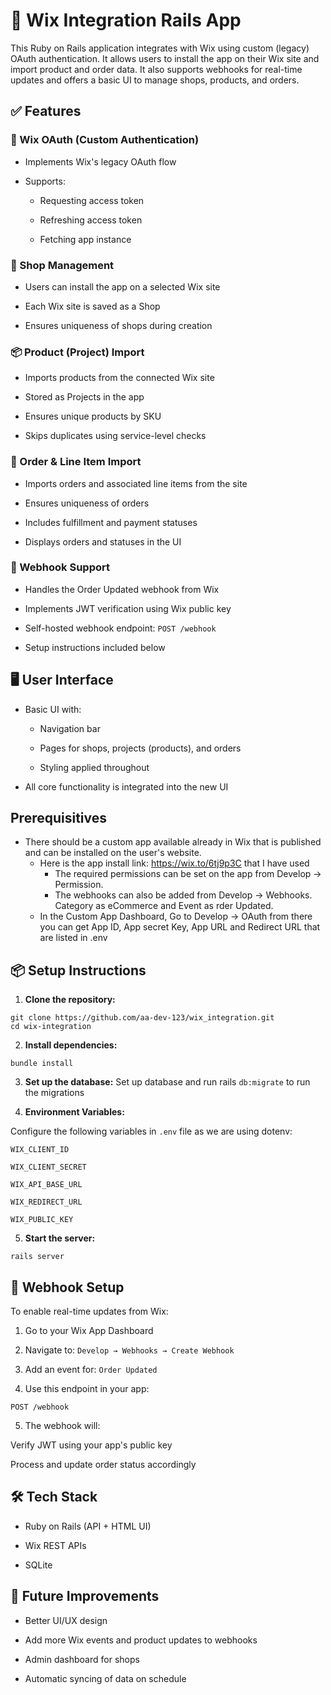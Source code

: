 # 🚀 Wix Integration Rails App
This Ruby on Rails application integrates with Wix using custom (legacy) OAuth authentication. It allows users to install the app on their Wix site and import product and order data. It also supports webhooks for real-time updates and offers a basic UI to manage shops, products, and orders.

## ✅ Features
### 🔐 Wix OAuth (Custom Authentication)
  - Implements Wix's legacy OAuth flow

  - Supports:

    - Requesting access token

    - Refreshing access token

    - Fetching app instance

### 🏪 Shop Management
  - Users can install the app on a selected Wix site
  
  - Each Wix site is saved as a Shop
  
  - Ensures uniqueness of shops during creation

### 📦 Product (Project) Import
  - Imports products from the connected Wix site
  
  - Stored as Projects in the app
  
  - Ensures unique products by SKU
  
  - Skips duplicates using service-level checks

### 🧾 Order & Line Item Import
  - Imports orders and associated line items from the site
  
  - Ensures uniqueness of orders
  
  - Includes fulfillment and payment statuses
  
  - Displays orders and statuses in the UI

### 🔁 Webhook Support
  - Handles the Order Updated webhook from Wix
  
  - Implements JWT verification using Wix public key
  
  - Self-hosted webhook endpoint: `POST /webhook`
  
  - Setup instructions included below

## 🖥️ User Interface
  - Basic UI with:
  
    - Navigation bar
    
    - Pages for shops, projects (products), and orders
      
    - Styling applied throughout
  
  - All core functionality is integrated into the new UI

## Prerequisitives
  - There should be a custom app available already in Wix that is published and can be installed on the user's website.
    - Here is the app install link: https://wix.to/6tj9p3C that I have used
      - The required permissions can be set on the app from Develop -> Permission.
      - The webhooks can also be added from Develop -> Webhooks. Category as eCommerce and Event as rder Updated.
    - In the Custom App Dashboard, Go to Develop -> OAuth from there you can get App ID, App secret Key, App URL and Redirect URL that are listed in .env

## 📦 Setup Instructions
1. **Clone the repository:**

```
git clone https://github.com/aa-dev-123/wix_integration.git
cd wix-integration
```

2. **Install dependencies:**

```
bundle install
```

3. **Set up the database:**
Set up database and run rails `db:migrate` to run the migrations

4. **Environment Variables:**

Configure the following variables in `.env` file as we are using dotenv:
```
WIX_CLIENT_ID

WIX_CLIENT_SECRET

WIX_API_BASE_URL

WIX_REDIRECT_URL

WIX_PUBLIC_KEY
```

5. **Start the server:**

```
rails server
```

## 🔔 Webhook Setup
To enable real-time updates from Wix:

1. Go to your Wix App Dashboard

2. Navigate to: `Develop → Webhooks → Create Webhook`

3. Add an event for: `Order Updated`

4. Use this endpoint in your app:

`POST /webhook`

5. The webhook will:

Verify JWT using your app's public key

Process and update order status accordingly

## 🛠️ Tech Stack
  - Ruby on Rails (API + HTML UI)
  
  - Wix REST APIs
  
  - SQLite
  
## 🚧 Future Improvements
  - Better UI/UX design
  
  - Add more Wix events and product updates to webhooks
  
  - Admin dashboard for shops
  
  - Automatic syncing of data on schedule
